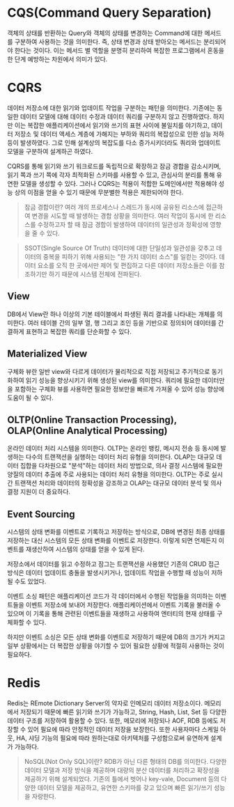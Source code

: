 # CQS(Command Query Separation)

객체의 상태를 반환하는 Query와 객체의 상태를 변경하는 Command에 대한 메서드를 구분하여 사용하는 것을 의미한다. 즉, 상태 변경과 상태 받아오는 메서드는 분리되어야 한다는 것이다. 이는 메서드 별 역할을 분명히 분리하여 복잡한 프로그램에서 혼동을 한 단계 예방하는 차원에서 의미가 있다.

# CQRS

데이터 저장소에 대한 읽기와 업데이트 작업을 구분하는 패턴을 의미한다. 기존에는 동일한 데이터 모델에 대해 데이터 수정과 데이터 쿼리를 구분하지 않고 진행하였다. 하지만 이는 복잡한 애플리케이션에서 읽기와 쓰기의 표현 사이에 불일치를 야기하고, 데이터 저장소 및 데이터 액세스 계층에 가해지는 부하와 쿼리의 복잡성으로 인한 성능 저하 등이 발생하였다. 그로 인해 설계상의 복잡도를 다소 증가시키더라도 쿼리와 업데이트 모델을 구분하여 설계하곤 하였다. 

CQRS를 통해 읽기와 쓰기 워크로드를 독립적으로 확장하고 잠금 경합을 감소시키며, 읽기 쪽과 쓰기 쪽에 각자 최적화된 스키마를 사용할 수 있고, 관심사의 분리를 통해 유연한 모델을 생성할 수 있다. 그러나 CQRS는 적용이 적합한 도메인에서만 적용해야 성능 상의 이점을 얻을 수 있기 때문에 무분별한 적용은 제한되어야 한다.

>잠금 경합이란?
>여러 개의 프로세스나 스레드가 동시에 공유된 리소스에 접근하여 변경을 시도할 때 발생하는 경합 상황을 의미한다. 여러 작업이 동시에 한 리소스를 수정하고자 할 때 잠금 경합이 발생하여 데이터의 일관성과 정확성에 영향을 줄 수 있다.

>SSOT(Single Source Of Truth)
>데이터에 대한 단일성과 일관성을 갖추고 데이터의 중복을 피하기 위해 사용되는 "한 가지 데이터 소스"를 일컫는 것이다. 데이터 요소를 오직 한 곳에서만 제어 및 편집하고 다른 데이터 저장소들은 이를 참조하기만 하기 때문에 시스템 전체에 전파된다.

## View

DB에서 View란 하나 이상의 기본 테이블에서 파생된 쿼리 결과를 나타내는 개체를 의미한다. 여러 테이블 간의 일부 열, 행 그리고 조인 등을 기반으로 정의되어 데이터를 간결하게 표현하고 복잡한 쿼리를 단순화할 수 있다.

## Materialized View

구체화 뷰란 일반 view와 다르게 데이터가 물리적으로 직접 저장되고 주기적으로 동기화하여 읽기 성능을 향상시키기 위해 생성된 view를 의미한다. 쿼리에 필요한 데이터만을 포함하는 구체화 뷰를 사용하면 필요한 정보만을 빠르게 가져올 수 있어 성능 향상에 도움이 될 수 있다. 

## OLTP(Online Transaction Processing), OLAP(Online Analytical Processing)

온라인 데이터 처리 시스템을 의미한다. OLTP는 온라인 뱅킹, 메시지 전송 등 동시에 발생하는 다수의 트랜잭션을 실행하는 데이터 처리 유형을 의미한다. OLAP는 대규모 데이터 집합을 다차원으로 "분석"하는 데이터 처리 방법으로, 의사 결정 시스템에 필요한 양질의 데이터 추출에 주로 사용되는 데이터 처리 유형을 의미한다. OLTP는 주로 실시간 트랜잭션 처리와 데이터의 정확성을 강조하고 OLAP는 대규모 데이터 분석 및 의사 결정 지원이 더 중요하다.

## Event Sourcing

시스템의 상태 변화를 이벤트로 기록하고 저장하는 방식으로, DB에 변경된 최종 상태를 저장하는 대신 시스템의 모든 상태 변화를 이벤트로 저장한다. 이렇게 되면 언제든지 이벤트를 재생산하여 시스템의 상태를 얻을 수 있게 된다. 

저장소에서 데이터를 읽고 수정하고 잠그는 트랜잭션을 사용했던 기존의 CRUD 접근 방식은 데이터 업데이트 충돌을 발생시키거나, 업데이트 작업을 수행할 때 성능이 저하될 수도 있었다.

이벤트 소싱 패턴은 애플리케이션 코드가 각 데이터에서 수행된 작업들을 의미하는 이벤트들을 이벤트 저장소에 보내어 저장한다. 애플리케이션에서 이벤트 기록을 불러올 수 있으며 이 기록을 통해 관련된 이벤트들을 재생하고 사용하여 엔터티의 현재 상태를 구체화할 수 있다.

하지만 이벤트 소싱은 모든 상태 변화를 이벤트로 저장하기 때문에 DB의 크기가 커지고 일부 상황에서는 더 복잡한 상황을 야기할 수 있어 필요한 상황에 적절히 사용하는 것이 필요하다.

# Redis

Redis는 REmote Dictionary Server의 약자로 인메모리 데이터 저장소이다. 메모리에서 저장되기 때문에 빠른 읽기와 쓰기가 가능하고, String, Hash, List, Set 등 다양한 데이터 구조를 저장하여 활용할 수 있다. 또한, 메모리에 저장되나 AOF, RDB 등에도 저장할 수 있어 필요에 따라 안정적인 데이터 저장을 보장한다. 또한 사용자마다 스케일 아웃, HA, 샤딩 기능의 필요에 따라 원하는대로 아키텍처를 구성함으로써 유연하게 설계가 가능하다.


> NoSQL(Not Only SQL)이란?
>RDB가 아닌 다른 형태의 DB를 의미한다. 다양한 데이터 모델과 저장 방식을 제공하며 대량의 분산 데이터를 처리하고 확장성을 제공하기 위해 설계되었다. 기존의 틀에서 벗어나 key-vale, Document 등의 다양한 데이터 모델을 제공하고, 유연한 스키마를 갖고 있으며 빠른 읽기/쓰기 성능을 자랑한다.




